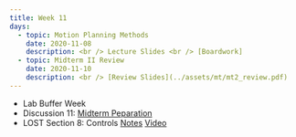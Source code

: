 ```yaml
---
title: Week 11
days:
  - topic: Motion Planning Methods
    date: 2020-11-08
    description: <br /> Lecture Slides <br /> [Boardwork]
  - topic: Midterm II Review
    date: 2020-11-10
    description: <br /> [Review Slides](../assets/mt/mt2_review.pdf)
---
```


- Lab Buffer Week
- Discussion 11: [Midterm Peparation](../assets/discussions/Discussion_11_MT_Prep.pdf)
- LOST Section 8: Controls [Notes](../assets/lost/LOST_Controls.pdf) [Video](https://youtu.be/HsSZ0eR6CzM)

